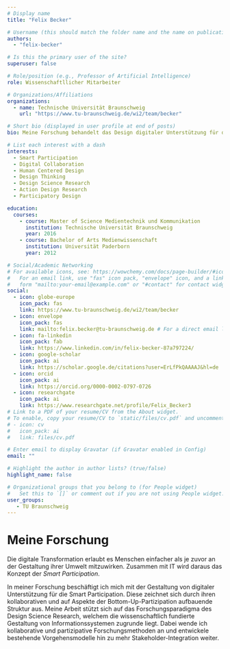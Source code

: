 ```yaml
---
# Display name
title: "Felix Becker"

# Username (this should match the folder name and the name on publications)
authors:
  - "felix-becker"

# Is this the primary user of the site?
superuser: false

# Role/position (e.g., Professor of Artificial Intelligence)
role: Wissenschaftllicher Mitarbeiter

# Organizations/Affiliations
organizations:
  - name: Technische Universität Braunschweig
    url: "https://www.tu-braunschweig.de/wi2/team/becker"

# Short bio (displayed in user profile at end of posts)
bio: Meine Forschung behandelt das Design digitaler Unterstützung für die Smart Participation und die Integration von Stakeholdern in den Designprozess.

# List each interest with a dash
interests:
  - Smart Participation
  - Digital Collaboration
  - Human Centered Design
  - Design Thinking
  - Design Science Research
  - Action Design Research
  - Participatory Design

education:
  courses:
    - course: Master of Science Medientechnik und Kommunikation
      institution: Technische Universität Braunschweig
      year: 2016
    - course: Bachelor of Arts Medienwissenschaft
      institution: Universität Paderborn
      year: 2012

# Social/Academic Networking
# For available icons, see: https://wowchemy.com/docs/page-builder/#icons
#   For an email link, use "fas" icon pack, "envelope" icon, and a link in the
#   form "mailto:your-email@example.com" or "#contact" for contact widget.
social:
  - icon: globe-europe
    icon_pack: fas
    link: https://www.tu-braunschweig.de/wi2/team/becker
  - icon: envelope
    icon_pack: fas
    link: mailto:felix.becker@tu-braunschweig.de # For a direct email link, use "mailto:test@example.org".
  - icon: fa-linkedin
    icon_pack: fab
    link: https://www.linkedin.com/in/felix-becker-87a797224/
  - icon: google-scholar
    icon_pack: ai
    link: https://scholar.google.de/citations?user=ErLfPkQAAAAJ&hl=de
  - icon: orcid
    icon_pack: ai
    link: https://orcid.org/0000-0002-0797-0726
  - icon: researchgate
    icon_pack: ai
    link: https://www.researchgate.net/profile/Felix_Becker3
# Link to a PDF of your resume/CV from the About widget.
# To enable, copy your resume/CV to `static/files/cv.pdf` and uncomment the lines below.
# - icon: cv
#   icon_pack: ai
#   link: files/cv.pdf

# Enter email to display Gravatar (if Gravatar enabled in Config)
email: ""

# Highlight the author in author lists? (true/false)
highlight_name: false

# Organizational groups that you belong to (for People widget)
#   Set this to `[]` or comment out if you are not using People widget.
user_groups:
   - TU Braunschweig
---
```

# Meine Forschung

Die digitale Transformation erlaubt es Menschen einfacher als je zuvor an der Gestaltung ihrer Umwelt mitzuwirken. Zusammen mit IT wird daraus das Konzept der *Smart Participation*.

In meiner Forschung beschäftigt ich mich mit der Gestaltung von digitaler Unterstützung für die Smart Participation. Diese zeichnet sich durch ihren kollaborativen und auf Aspekte der Bottom-Up-Partizipation aufbauende Struktur aus. Meine Arbeit stützt sich auf das Forschungsparadigma des Design Science Research, welchem die wissenschaftlich fundierte Gestaltung von Informationssystemen zugrunde liegt. Dabei wende ich kollaborative und partizipative Forschungsmethoden an und entwickele bestehende Vorgehensmodelle hin zu mehr Stakeholder-Integration weiter.
